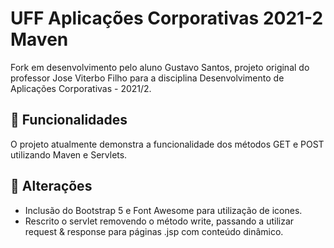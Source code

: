 # UFF Aplicações Corporativas 2021-2 Maven

Fork em desenvolvimento pelo aluno Gustavo Santos, projeto original do professor Jose Viterbo Filho para a disciplina Desenvolvimento de Aplicações Corporativas - 2021/2.

## 🚀 Funcionalidades

O projeto atualmente demonstra a funcionalidade dos métodos GET e POST utilizando Maven e Servlets.

## 🔧 Alterações

- Inclusão do Bootstrap 5 e Font Awesome para utilização de icones.
- Rescrito o servlet removendo o método write, passando a utilizar request & response para páginas .jsp com conteúdo dinâmico.


